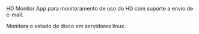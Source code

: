 HD Monitor
App para monitoramento de uso do HD com suporte a envio de e-mail.

Monitora o estado de disco em servidores linux.


